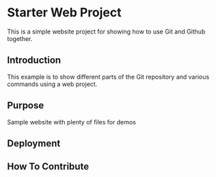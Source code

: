 # Starter Web Project

This is a simple website project for showing 
how to use Git and Github together.

## Introduction
This example is to show different parts of the Git repository
and various commands using a web project. 

## Purpose

Sample website with plenty of files for demos

## Deployment

## How To Contribute